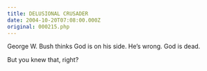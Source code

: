 ```yaml
---
title: DELUSIONAL CRUSADER
date: 2004-10-20T07:08:00.000Z
original: 000215.php
---
```


George W. Bush thinks God is on his side. He’s wrong. God is dead.

But you knew that, right?

<!-- <div class="commentdivider"></div><span class="commentheader">2 Comments</span>

<div class="commentdivider">
<span class="commentauthorbox">Posted by <a href="mailto&#58;mel_belle&#64;mac&#46;com">Donsbach</a></span>
<span class="commentdatebox">Friday, October 29, 2004</span>
<span class="commenttimebox">10:48 PM</span>
</div>
<div class="commentbody"><a href="http://webster.commnet.edu/apa/index.htm">http://webster.commnet.edu/apa/index.htm</a></div>
<div class="commentdivider">
<span class="commentauthorbox">Posted by <a href="mailto&#58;styron&#64;nternet&#46;net">Thom Styron</a></span>
<span class="commentdatebox">Monday, November 29, 2004</span>
<span class="commenttimebox"> 8:31 PM</span>
</div>
<div class="commentbody">A thought provoking question! Even your name sake Blaise Pascal posed this question, then wrote “The Wager”. I suppose Blaise was much smarter than you, so I will accept his answer to the question. I hope and pray that you will seek the enlightenment of much smarter thinkers. </div> -->
